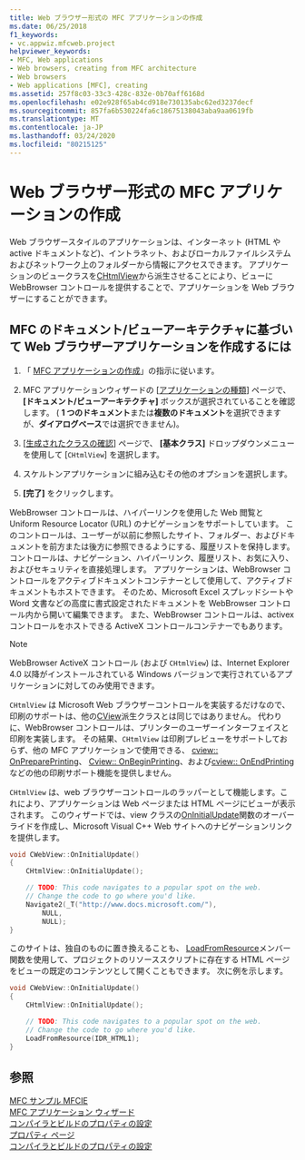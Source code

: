 ```yaml
---
title: Web ブラウザー形式の MFC アプリケーションの作成
ms.date: 06/25/2018
f1_keywords:
- vc.appwiz.mfcweb.project
helpviewer_keywords:
- MFC, Web applications
- Web browsers, creating from MFC architecture
- Web browsers
- Web applications [MFC], creating
ms.assetid: 257f8c03-33c3-428c-832e-0b70aff6168d
ms.openlocfilehash: e02e928f65ab4cd918e730135abc62ed3237decf
ms.sourcegitcommit: 857fa6b530224fa6c18675138043aba9aa0619fb
ms.translationtype: MT
ms.contentlocale: ja-JP
ms.lasthandoff: 03/24/2020
ms.locfileid: "80215125"
---
```

# <a name="creating-a-web-browser-style-mfc-application"></a>Web ブラウザー形式の MFC アプリケーションの作成

Web ブラウザースタイルのアプリケーションは、インターネット (HTML や active ドキュメントなど)、イントラネット、およびローカルファイルシステムおよびネットワーク上のフォルダーから情報にアクセスできます。 アプリケーションのビュークラスを[CHtmlView](../../mfc/reference/chtmlview-class.md)から派生させることにより、ビューに WebBrowser コントロールを提供することで、アプリケーションを Web ブラウザーにすることができます。

## <a name="to-create-a-web-browser-application-based-on-the-mfc-documentview-architecture"></a>MFC のドキュメント/ビューアーキテクチャに基づいて Web ブラウザーアプリケーションを作成するには

1. 「 [MFC アプリケーションの作成](../../mfc/reference/creating-an-mfc-application.md)」の指示に従います。

1. MFC アプリケーションウィザードの [[アプリケーションの種類](../../mfc/reference/application-type-mfc-application-wizard.md)] ページで、 **[ドキュメント/ビューアーキテクチャ]** ボックスが選択されていることを確認します。 ( **1 つのドキュメント**または**複数のドキュメント**を選択できますが、**ダイアログベース**では選択できません)。

1. [[生成されたクラスの確認](../../mfc/reference/generated-classes-mfc-application-wizard.md)] ページで、 **[基本クラス]** ドロップダウンメニューを使用して [`CHtmlView`] を選択します。

1. スケルトンアプリケーションに組み込むその他のオプションを選択します。

1. **[完了]** をクリックします。

WebBrowser コントロールは、ハイパーリンクを使用した Web 閲覧と Uniform Resource Locator (URL) のナビゲーションをサポートしています。 このコントロールは、ユーザーが以前に参照したサイト、フォルダー、およびドキュメントを前方または後方に参照できるようにする、履歴リストを保持します。 コントロールは、ナビゲーション、ハイパーリンク、履歴リスト、お気に入り、およびセキュリティを直接処理します。 アプリケーションは、WebBrowser コントロールをアクティブドキュメントコンテナーとして使用して、アクティブドキュメントもホストできます。 そのため、Microsoft Excel スプレッドシートや Word 文書などの高度に書式設定されたドキュメントを WebBrowser コントロール内から開いて編集できます。 また、WebBrowser コントロールは、activex コントロールをホストできる ActiveX コントロールコンテナーでもあります。

> [!NOTE]
> WebBrowser ActiveX コントロール (および `CHtmlView`) は、Internet Explorer 4.0 以降がインストールされている Windows バージョンで実行されているアプリケーションに対してのみ使用できます。

`CHtmlView` は Microsoft Web ブラウザーコントロールを実装するだけなので、印刷のサポートは、他の[CView](../../mfc/reference/cview-class.md)派生クラスとは同じではありません。 代わりに、WebBrowser コントロールは、プリンターのユーザーインターフェイスと印刷を実装します。 その結果、`CHtmlView` は印刷プレビューをサポートしておらず、他の MFC アプリケーションで使用できる、 [cview:: OnPreparePrinting](../../mfc/reference/cview-class.md#onprepareprinting)、 [Cview:: OnBeginPrinting](../../mfc/reference/cview-class.md#onbeginprinting)、および[cview:: OnEndPrinting](../../mfc/reference/cview-class.md#onendprinting)などの他の印刷サポート機能を提供しません。

`CHtmlView` は、web ブラウザーコントロールのラッパーとして機能します。これにより、アプリケーションは Web ページまたは HTML ページにビューが表示されます。 このウィザードでは、view クラスの[OnInitialUpdate](../../mfc/reference/cview-class.md#oninitialupdate)関数のオーバーライドを作成し、Microsoft Visual C++ Web サイトへのナビゲーションリンクを提供します。

```cpp
void CWebView::OnInitialUpdate()
{
    CHtmlView::OnInitialUpdate();

    // TODO: This code navigates to a popular spot on the web.
    // Change the code to go where you'd like.
    Navigate2(_T("http://www.docs.microsoft.com/"),
        NULL,
        NULL);
}
```

このサイトは、独自のものに置き換えることも、 [LoadFromResource](../../mfc/reference/chtmlview-class.md#loadfromresource)メンバー関数を使用して、プロジェクトのリソーススクリプトに存在する HTML ページをビューの既定のコンテンツとして開くこともできます。 次に例を示します。

```cpp
void CWebView::OnInitialUpdate()
{
    CHtmlView::OnInitialUpdate();

    // TODO: This code navigates to a popular spot on the web.
    // Change the code to go where you'd like.
    LoadFromResource(IDR_HTML1);
}
```

## <a name="see-also"></a>参照

[MFC サンプル MFCIE](https://github.com/Microsoft/VCSamples/tree/master/VC2010Samples/MFC/internet)<br/>
[MFC アプリケーション ウィザード](../../mfc/reference/mfc-application-wizard.md)<br/>
[コンパイラとビルドのプロパティの設定](../../build/working-with-project-properties.md)<br/>
[プロパティ ページ](../../build/reference/property-pages-visual-cpp.md)<br/>
[コンパイラとビルドのプロパティの設定](../../build/working-with-project-properties.md)
